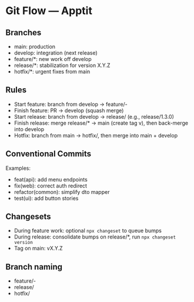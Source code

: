 # Git Flow — Apptit

## Branches
- main: production
- develop: integration (next release)
- feature/*: new work off develop
- release/*: stabilization for version X.Y.Z
- hotfix/*: urgent fixes from main

## Rules
- Start feature: branch from develop → feature/<scope>-<short-desc>
- Finish feature: PR → develop (squash merge)
- Start release: branch from develop → release/<version> (e.g., release/1.3.0)
- Finish release: merge release/* → main (create tag v<version>), then back-merge into develop
- Hotfix: branch from main → hotfix/<version-patch>, then merge into main + develop

## Conventional Commits
Examples:
- feat(api): add menu endpoints
- fix(web): correct auth redirect
- refactor(common): simplify dto mapper
- test(ui): add button stories

## Changesets
- During feature work: optional `npx changeset` to queue bumps
- During release: consolidate bumps on release/*, run `npx changeset version`
- Tag on main: vX.Y.Z

## Branch naming
- feature/<area>-<slug>
- release/<semver>
- hotfix/<semver>
